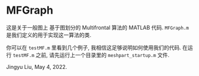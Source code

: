# MFGraph

这是关于一般图上 基于图划分的 Multifrontal 算法的 MATLAB 代码. `MFGraph.m` 是我们定义的用于实现这一算法的类.

你可以在 `testMF.m` 里看到几个例子, 我相信这足够说明如何使用我们的代码. 在运行 `testMF.m` 之前, 请先运行上一个目录里的 `meshpart_startup.m` 文件.

Jingyu Liu, May 4, 2022.

